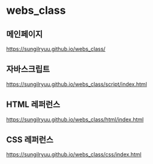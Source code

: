 # webs_class

## 메인페이지
https://sungilryuu.github.io/webs_class/

## 자바스크립트
https://sungilryuu.github.io/webs_class/script/index.html

## HTML 레퍼런스
https://sungilryuu.github.io/webs_class/html/index.html

## CSS 레퍼런스
https://sungilryuu.github.io/webs_class/css/index.html
